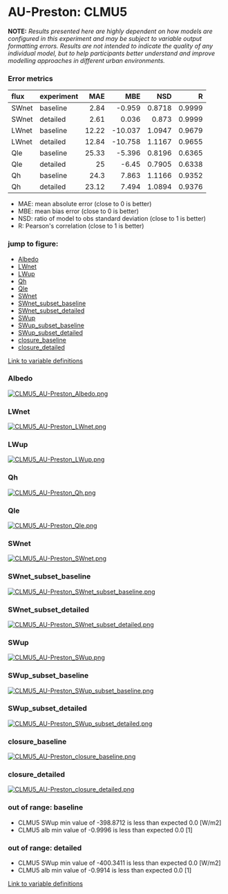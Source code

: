 # AU-Preston: CLMU5

**NOTE:** *Results presented here are highly dependent on how models are configured in this experiment and may be subject to variable output formatting errors. Results are not intended to indicate the quality of any individual model, but to help participants better understand and improve modelling approaches in different urban environments.*

### Error metrics

| flux   | experiment   |   MAE |     MBE |    NSD |      R |
|:-------|:-------------|------:|--------:|-------:|-------:|
| SWnet  | baseline     |  2.84 |  -0.959 | 0.8718 | 0.9999 |
| SWnet  | detailed     |  2.61 |   0.036 | 0.873  | 0.9999 |
| LWnet  | baseline     | 12.22 | -10.037 | 1.0947 | 0.9679 |
| LWnet  | detailed     | 12.84 | -10.758 | 1.1167 | 0.9655 |
| Qle    | baseline     | 25.33 |  -5.396 | 0.8196 | 0.6365 |
| Qle    | detailed     | 25    |  -6.45  | 0.7905 | 0.6338 |
| Qh     | baseline     | 24.3  |   7.863 | 1.1166 | 0.9352 |
| Qh     | detailed     | 23.12 |   7.494 | 1.0894 | 0.9376 |

 - MAE: mean absolute error (close to 0 is better)
 - MBE: mean bias error (close to 0 is better)
 - NSD: ratio of model to obs standard deviation (close to 1 is better)
 - R: Pearson's correlation (close to 1 is better)

### jump to figure:
 - [Albedo](#albedo)
 - [LWnet](#lwnet)
 - [LWup](#lwup)
 - [Qh](#qh)
 - [Qle](#qle)
 - [SWnet](#swnet)
 - [SWnet_subset_baseline](#swnet_subset_baseline)
 - [SWnet_subset_detailed](#swnet_subset_detailed)
 - [SWup](#swup)
 - [SWup_subset_baseline](#swup_subset_baseline)
 - [SWup_subset_detailed](#swup_subset_detailed)
 - [closure_baseline](#closure_baseline)
 - [closure_detailed](#closure_detailed)

[Link to variable definitions](../modelattrs/variable_definitions.md)

### <a name="albedo"></a>Albedo
[![CLMU5_AU-Preston_Albedo.png](CLMU5_AU-Preston_Albedo.png)](CLMU5_AU-Preston_Albedo.png)

### <a name="lwnet"></a>LWnet
[![CLMU5_AU-Preston_LWnet.png](CLMU5_AU-Preston_LWnet.png)](CLMU5_AU-Preston_LWnet.png)

### <a name="lwup"></a>LWup
[![CLMU5_AU-Preston_LWup.png](CLMU5_AU-Preston_LWup.png)](CLMU5_AU-Preston_LWup.png)

### <a name="qh"></a>Qh
[![CLMU5_AU-Preston_Qh.png](CLMU5_AU-Preston_Qh.png)](CLMU5_AU-Preston_Qh.png)

### <a name="qle"></a>Qle
[![CLMU5_AU-Preston_Qle.png](CLMU5_AU-Preston_Qle.png)](CLMU5_AU-Preston_Qle.png)

### <a name="swnet"></a>SWnet
[![CLMU5_AU-Preston_SWnet.png](CLMU5_AU-Preston_SWnet.png)](CLMU5_AU-Preston_SWnet.png)

### <a name="swnet_subset_baseline"></a>SWnet_subset_baseline
[![CLMU5_AU-Preston_SWnet_subset_baseline.png](CLMU5_AU-Preston_SWnet_subset_baseline.png)](CLMU5_AU-Preston_SWnet_subset_baseline.png)

### <a name="swnet_subset_detailed"></a>SWnet_subset_detailed
[![CLMU5_AU-Preston_SWnet_subset_detailed.png](CLMU5_AU-Preston_SWnet_subset_detailed.png)](CLMU5_AU-Preston_SWnet_subset_detailed.png)

### <a name="swup"></a>SWup
[![CLMU5_AU-Preston_SWup.png](CLMU5_AU-Preston_SWup.png)](CLMU5_AU-Preston_SWup.png)

### <a name="swup_subset_baseline"></a>SWup_subset_baseline
[![CLMU5_AU-Preston_SWup_subset_baseline.png](CLMU5_AU-Preston_SWup_subset_baseline.png)](CLMU5_AU-Preston_SWup_subset_baseline.png)

### <a name="swup_subset_detailed"></a>SWup_subset_detailed
[![CLMU5_AU-Preston_SWup_subset_detailed.png](CLMU5_AU-Preston_SWup_subset_detailed.png)](CLMU5_AU-Preston_SWup_subset_detailed.png)

### <a name="closure_baseline"></a>closure_baseline
[![CLMU5_AU-Preston_closure_baseline.png](CLMU5_AU-Preston_closure_baseline.png)](CLMU5_AU-Preston_closure_baseline.png)

### <a name="closure_detailed"></a>closure_detailed
[![CLMU5_AU-Preston_closure_detailed.png](CLMU5_AU-Preston_closure_detailed.png)](CLMU5_AU-Preston_closure_detailed.png)

### out of range: baseline

 - CLMU5 SWup min value of -398.8712 is less than expected 0.0 [W/m2]
 - CLMU5 alb min value of -0.9996 is less than expected 0.0 [1]

### out of range: detailed

 - CLMU5 SWup min value of -400.3411 is less than expected 0.0 [W/m2]
 - CLMU5 alb min value of -0.9914 is less than expected 0.0 [1]


[Link to variable definitions](../modelattrs/variable_definitions.md)

